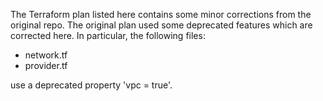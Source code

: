 The Terraform plan listed here contains some minor corrections from the original repo. The original plan used some deprecated features which are corrected here. In particular, the following files:

- network.tf
- provider.tf

use a deprecated property 'vpc = true'.